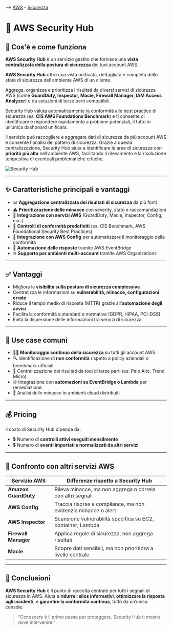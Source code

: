 --> [AWS](AWS.md)  -  [Sicurezza](Sicurezza-Compliance-Governance.md)
# 🧠 AWS Security Hub

## 📘 Cos'è e come funziona

**AWS Security Hub** è un servizio gestito che fornisce una **vista centralizzata della postura di sicurezza** dei tuoi account AWS. 

**AWS Security Hub** offre una vista unificata, dettagliata e completa dello stato di sicurezza dell’ambiente AWS di un cliente.

Aggrega, organizza e prioritizza i risultati da diversi servizi di sicurezza AWS (come **GuardDuty, Inspector, Macie, Firewall Manager, IAM Access Analyzer**) e da soluzioni di terze parti compatibili.

Security Hub valuta automaticamente la conformità alle best practice di sicurezza (es. **CIS AWS Foundations Benchmark**) e ti consente di identificare e rispondere rapidamente a problemi potenziali, il tutto in un’unica dashboard unificata.

Il servizio può raccogliere e aggregare dati di sicurezza da più account AWS e consente l'analisi dei pattern di sicurezza. 
Grazie a questa centralizzazione, Security Hub aiuta a identificare le aree di sicurezza con **priorità più alta** nell’ambiente AWS, facilitando il rilevamento e la risoluzione tempestiva di eventuali problematiche critiche.

![Security Hub](security-hub.png)

---

## ✨ Caratteristiche principali e vantaggi

- 📊 **Aggregazione centralizzata dei risultati di sicurezza** da più fonti
- ⚠️ **Prioritizzazione delle minacce** con severity, stato e raccomandazioni
- 🧩 **Integrazione con servizi AWS** (GuardDuty, Macie, Inspector, Config, ecc.)
- 🧪 **Controlli di conformità predefiniti** (es. CIS Benchmark, AWS Foundational Security Best Practices)
- 🔁 **Integrazione con AWS Config** per automatizzare il monitoraggio della conformità
- 🔔 **Automazione delle risposte** tramite AWS EventBridge
- 🌐 **Supporto per ambienti multi-account** tramite AWS Organizations

---

## ✅ Vantaggi

- Migliora la **visibilità sulla postura di sicurezza complessiva**
- Centralizza le informazioni su **vulnerabilità, minacce, configurazioni errate**
- Riduce il tempo medio di risposta (MTTR) grazie all’**automazione degli avvisi**
- Facilita la conformità a standard e normative (GDPR, HIPAA, PCI-DSS)
- Evita la dispersione delle informazioni tra servizi di sicurezza

---

## 🚀 Use case comuni

- 🕵️‍♀️ **Monitoraggio continuo della sicurezza** su tutti gli account AWS
- 🔍 Identificazione di **non conformità** rispetto a policy aziendali o benchmark ufficiali
- 📡 Centralizzazione dei risultati da tool di terze parti (es. Palo Alto, Trend Micro)
- ⚙️ Integrazione con **automazioni su EventBridge o Lambda** per remediazione
- 🧠 Analisi delle minacce in ambienti cloud distribuiti

---

## 💰 Pricing

Il costo di Security Hub dipende da:

- 💲 Numero di **controlli attivi eseguiti mensilmente**
- 💲 Numero di **eventi importati e normalizzati da altri servizi**


---

## 🔄 Confronto con altri servizi AWS

| Servizio AWS          | Differenze rispetto a Security Hub                              |
|------------------------|------------------------------------------------------------------|
| **Amazon GuardDuty**  | Rileva minacce, ma non aggrega o correla con altri segnali       |
| **AWS Config**        | Traccia risorse e compliance, ma non evidenzia minacce o alert   |
| **AWS Inspector**     | Scansione vulnerabilità specifica su EC2, container, Lambda      |
| **Firewall Manager**  | Applica regole di sicurezza, non aggrega risultati               |
| **Macie**             | Scopre dati sensibili, ma non prioritizza a livello centrale     |

---

## 📌 Conclusioni

**AWS Security Hub** è il punto di raccolta centrale per tutti i segnali di sicurezza in AWS. Aiuta a **ridurre i silos informativi**, **ottimizzare la risposta agli incidenti**, e **garantire la conformità continua**, tutto da un’unica console.

> “Conoscere è il primo passo per proteggere. Security Hub ti mostra dove intervenire.”

